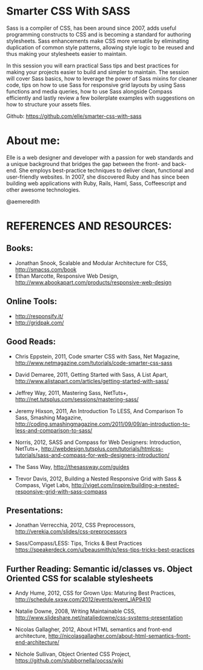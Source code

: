 Smarter CSS With SASS
================================================================

Sass is a compiler of CSS, has been around since 2007, adds useful programming constructs to CSS and is becoming a standard for authoring stylesheets. Sass enhancements make CSS more versatile by eliminating duplication of common style patterns, allowing style logic to be reused and thus making your stylesheets easier to maintain.

In this session you will earn practical Sass tips and best practices for making your projects easier to build and simpler to maintain. The session will cover Sass basics, how to leverage the power of Sass mixins for cleaner code, tips on how to use Sass for responsive grid layouts by using Sass functions and media queries, how to use Sass alongside Compass efficiently and lastly review a few boilerplate examples with suggestions on how to structure your assets files.


Github: https://github.com/elle/smarter-css-with-sass



About me:
================================================================
Elle is a web designer and developer with a passion for web standards and a unique background that bridges the gap between the front- and back-end. She employs best-practice techniques to deliver clean, functional and user-friendly websites. In 2007, she discovered Ruby and has since been building web applications with Ruby, Rails, Haml, Sass, Coffeescript and other awesome technologies.

@aemeredith




REFERENCES AND RESOURCES:
================================================================

Books:
----------------------------------------------------------------
- Jonathan Snook, Scalable and Modular Architecture for CSS, http://smacss.com/book
- Ethan Marcotte, Responsive Web Design, http://www.abookapart.com/products/responsive-web-design



Online Tools:
----------------------------------------------------------------
- http://responsify.it/
- http://gridpak.com/



Good Reads:
----------------------------------------------------------------
- Chris Eppstein, 2011, Code smarter CSS with Sass, Net Magazine,
  http://www.netmagazine.com/tutorials/code-smarter-css-sass

- David Demaree, 2011, Getting Started with Sass, A List Apart,
  http://www.alistapart.com/articles/getting-started-with-sass/

- Jeffrey Way, 2011, Mastering Sass, NetTuts+,
  http://net.tutsplus.com/sessions/mastering-sass/

- Jeremy Hixson, 2011, An Introduction To LESS, And Comparison To Sass, Smashing Magazine,
  http://coding.smashingmagazine.com/2011/09/09/an-introduction-to-less-and-comparison-to-sass/

- Norris, 2012, SASS and Compass for Web Designers: Introduction, NetTuts+,
  http://webdesign.tutsplus.com/tutorials/htmlcss-tutorials/sass-and-compass-for-web-designers-introduction/

- The Sass Way, http://thesassway.com/guides

- Trevor Davis, 2012, Building a Nested Responsive Grid with Sass & Compass, Viget Labs,
  http://viget.com/inspire/building-a-nested-responsive-grid-with-sass-compass




Presentations:
----------------------------------------------------------------
- Jonathan Verrecchia, 2012, CSS Preprocessors,
  http://verekia.com/slides/css-preprocessors

- Sass/Compass/LESS: Tips, Tricks & Best Practices
  https://speakerdeck.com/u/beausmith/p/less-tips-tricks-best-practices




Further Reading: Semantic id/classes vs. Object Oriented CSS for scalable stylesheets
----------------------------------------------------------------
- Andy Hume, 2012, CSS for Grown Ups: Maturing Best Practices,
  http://schedule.sxsw.com/2012/events/event_IAP9410

- Natalie Downe, 2008, Writing Maintainable CSS,
  http://www.slideshare.net/nataliedowne/css-systems-presentation

- Nicolas Gallagher, 2012, About HTML semantics and front-end architecture,
  http://nicolasgallagher.com/about-html-semantics-front-end-architecture/

- Nichole Sullivan, Object Oriented CSS Project,
  https://github.com/stubbornella/oocss/wiki
